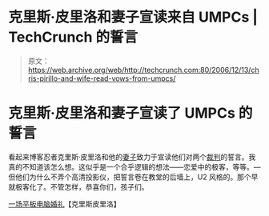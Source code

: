 # 克里斯·皮里洛和妻子宣读来自 UMPCs | TechCrunch 的誓言

> 原文：<https://web.archive.org/web/http://techcrunch.com:80/2006/12/13/chris-pirillo-and-wife-read-vows-from-umpcs/>

# 克里斯·皮里洛和妻子宣读了 UMPCs 的誓言

看起来博客忍者克里斯·皮里洛和他的[妻子](https://web.archive.org/web/20130921203301/http://ponzarelli.com/)致力于宣读他们对两个[裁判](https://web.archive.org/web/20130921203301/http://jkontherun.blogs.com/jkotr_audio_edition/2006/04/jkontherun_audi.html)的誓言。我真的不知道该怎么想。这似乎是一个合乎逻辑的想法——恋爱中的极客，等等。—但他们为什么不弄个高清投影仪，把誓言卷在教堂的后墙上，U2 风格的。那个早就极客化了。不管怎样，恭喜你们，孩子们。

[一场平板电脑婚礼](https://web.archive.org/web/20130921203301/http://chris.pirillo.com/2006/12/13/a-tablet-pc-wedding/)【克里斯皮里洛】
